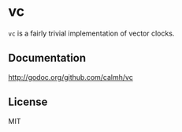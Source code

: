 vc
==

`vc` is a fairly trivial implementation of vector clocks.

Documentation
-------------

http://godoc.org/github.com/calmh/vc

License
-------

MIT
